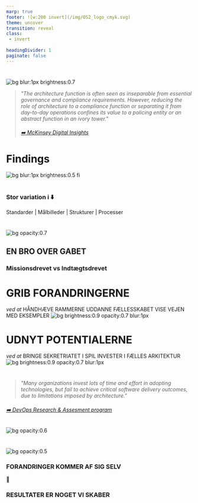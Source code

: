 ```yaml
---
marp: true
footer: ![w:200 invert](/img/OS2_logo_cmyk.svg)
theme: uncover
transition: reveal
class: 
 - invert
 
headingDivider: 1
paginate: false
---
```


#
![bg blur:1px brightness:0.7](https://images.unsplash.com/photo-1515856251934-766e064d7b09?q=80&w=1335&auto=format&fit=crop&ixlib=rb-4.0.3&ixid=M3wxMjA3fDB8MHxwaG90by1wYWdlfHx8fGVufDB8fHx8fA%3D%3D)

> _"The architecture function is often seen as inseparable from essential governance and compliance requirements. However, reducing the role of architecture to a compliance function or separating it from day-to-day operations confines its value to a policing entity or an abstract function in an ivory tower."_
> 
> ###### [:arrow_right: McKinsey Digital Insights](https://www.mckinsey.com/capabilities/mckinsey-digital/our-insights/tech-forward/quantum-technology-use-cases-as-fuel-for-value-in-finance)
<!-- 
Fælleskabet har fået en Enterprise Arkitekt. Både produkterne bestyrelsen og medlemmerne.

- Det skal i blive vant til og det skal produkterne lige vænne sig til.

- Jeg har været inviteret ind i en delmængde af produkterne - ad-hoc

- Jeg har opdaget nogle ting-->
# Findings
![bg blur:1px brightness:0.5 fi](https://images.pexels.com/photos/577585/pexels-photo-577585.jpeg?auto=compress&cs=tinysrgb&w=1260&h=750&dpr=1)

#
### Stor variation i :arrow_down:

Standarder | Målbilleder | Strukturer | Processer
<!-- 
- Produkterne er meget uens og leverandørerne ligeså

- Der anvendes ikke mange fælles standarder eller processer for udvikling eller leverance

- Der er forskellige målbilleder for et sundt produkt er og hvordan man kommer derhen uden egentlige metrikker

- Der arbejdes meget forskelligt med dokumentation og transparens

- Genbrug: Der er ikke meget effektivt genbrug, produkterne er samlede omkring enkelte leverandørers ydelser der for det meste leverer store monolitter
-->

#
![bg opacity:0.7](https://images.unsplash.com/photo-1535214650615-40b65942085a?q=80&w=1170&auto=format&fit=crop&ixlib=rb-4.0.3&ixid=M3wxMjA3fDB8MHxwaG90by1wYWdlfHx8fGVufDB8fHx8fA%3D%3D)

## EN BRO OVER GABET

### Missionsdrevet vs Indtægtsdrevet


# GRIB FORANDRINGERNE 
*ved at*
HÅNDHÆVE RAMMERNE
UDDANNE FÆLLESSKABET
VISE VEJEN MED EKSEMPLER
![bg brightness:0.9  opacity:0.7  blur:1px](https://images.unsplash.com/photo-1474631245212-32dc3c8310c6?q=80&w=1324&auto=format&fit=crop&ixlib=rb-4.0.3&ixid=M3wxMjA3fDB8MHxwaG90by1wYWdlfHx8fGVufDB8fHx8fA%3D%3D)


# UDNYT POTENTIALERNE
*ved at*
BRINGE SEKRETRIATET I SPIL
INVESTER I FÆLLES ARKITEKTUR
![bg brightness:0.9  opacity:0.7  blur:1px](https://images.unsplash.com/photo-1544027993-37dbfe43562a?q=80&w=1170&auto=format&fit=crop&ixlib=rb-4.0.3&ixid=M3wxMjA3fDB8MHxwaG90by1wYWdlfHx8fGVufDB8fHx8fA%3D%3D)

#
> *"Many organizations invest lots of time and effort in adopting technologies, but fail to achieve critical software delivery outcomes, due to limitations imposed by architecture."*

###### [➡️ DevOps Research & Assesment program](https://dora.dev/)
![bg opacity:0.6](https://images.unsplash.com/photo-1539598978120-7d2f5251837c?q=80&w=1287&auto=format&fit=crop&ixlib=rb-4.0.3&ixid=M3wxMjA3fDB8MHxwaG90by1wYWdlfHx8fGVufDB8fHx8fA%3D%3D)

#
![bg opacity:0.5](https://images.unsplash.com/photo-1541888946425-d81bb19240f5?q=80&w=2070&auto=format&fit=crop&ixlib=rb-4.0.3&ixid=M3wxMjA3fDB8MHxwaG90by1wYWdlfHx8fGVufDB8fHx8fA%3D%3D)
### FORANDRINGER KOMMER AF SIG SELV

🔷
 
### RESULTATER ER NOGET VI SKABER
